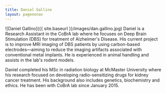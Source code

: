 ```yaml
---
title: Daniel Gallino 
layout: pagenonav
---
```

![Daniel Gallino]({{ site.baseurl }}/images/dan.gallino.jpg)
Daniel is a Research Assistant in the CoBrA lab where he focuses on Deep Brain Stimulation (DBS) for treatment of Alzheimer's Disease. His current project is to improve MRI imaging of DBS patients by using carbon-based electrodes—aiming to reduce the imaging artifacts associated with conventional metal implants. He is experienced in animal handling and assists in the lab's rodent models.

Daniel completed his MSc in radiation biology at McMaster University where his research focused on developing radio-sensitizing drugs for kidney cancer treatment. His background also includes genetics, biochemistry and ethics. He has been with CoBrA lab since January 2015.
